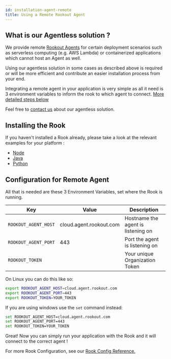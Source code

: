 ```yaml
---
id: installation-agent-remote
title: Using a Remote Rookout Agent
---
```



## What is our Agentless solution ?

We provide remote [Rookout Agents](agent.md) for certain deployment scenarios such as serverless computing
(e.g. AWS Lambda) or containerized applications which cannot host an Agent as well.

Using our agentless solution in some cases as described above is required or will be more efficient and contribute
an easier installation process from your end.

Integrating a remote agent in your application is very simple as all it need is 3 environment variables to inform
the rook to which agent to connect. [More detailed steps below](#configuration-for-remote-agent)

Feel free to [contact us](mailto:support@rookout.com) about our agentless solution.

## Installing the Rook

If you haven't installed a Rook already, please take a look at the relevant examples for your platform :

- [Node](installation-node.md)
- [Java](installation-java.md)
- [Python](installation-python.md)

## Configuration for Remote Agent

All that is needed are these 3 Environment Variables, set where the Rook is running.


| Key   |      Value      | Description |
|----------|-------------|--------------|
| `ROOKOUT_AGENT_HOST` |  cloud.agent.rookout.com | Hostname the agent is listening on |
| `ROOKOUT_AGENT_PORT` |    443   | Port the agent is listening on |
| `ROOKOUT_TOKEN` | <Your-Org-Token> | Your unique Organization Token |

On Linux you can do this like so:
```bash
export ROOKOUT_AGENT_HOST=cloud.agent.rookout.com
export ROOKOUT_AGENT_PORT=443
export ROOKOUT_TOKEN=YOUR_TOKEN
```

If you are using windows use the `set` command instead:
```bash
set ROOKOUT_AGENT_HOST=cloud.agent.rookout.com
set ROOKOUT_AGENT_PORT=443
set ROOKOUT_TOKEN=YOUR_TOKEN
```

Great! Now you can simply run your application with the Rook and it will connect to the correct agent !


For more Rook Configuration, see our [Rook Config Reference.](rooks-config.md)
